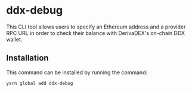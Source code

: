 # ddx-debug

This CLI tool allows users to specify an Ethereum address and a provider RPC URL
in order to check their balance with DerivaDEX's on-chain DDX wallet.

## Installation

This command can be installed by running the command:

```
yarn global add ddx-debug
```
